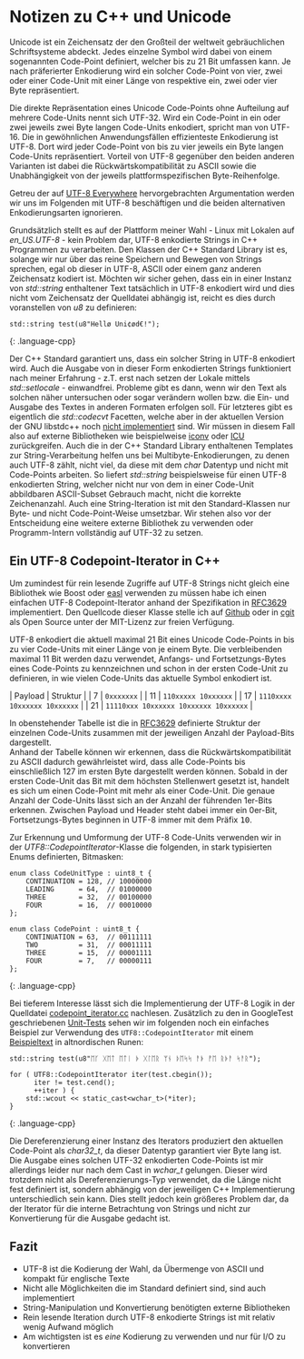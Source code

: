 # Notizen zu C++ und Unicode

Unicode ist ein Zeichensatz der den Großteil der weltweit gebräuchlichen Schriftsysteme abdeckt.
Jedes einzelne Symbol wird dabei von einem sogenannten Code-Point definiert, welcher bis zu 21 Bit umfassen kann.
Je nach präferierter Enkodierung wird ein solcher Code-Point von vier, zwei oder einer Code-Unit mit einer Länge von respektive ein, zwei oder vier Byte repräsentiert.

Die direkte Repräsentation eines Unicode Code-Points ohne Aufteilung auf mehrere Code-Units nennt sich UTF-32. Wird ein Code-Point in ein oder zwei jeweils zwei Byte langen Code-Units enkodiert, spricht man von UTF-16. Die in gewöhnlichen Anwendungsfällen effizienteste Enkodierung ist UTF-8. Dort wird jeder Code-Point von bis zu vier jeweils ein Byte langen Code-Units repräsentiert. Vorteil von UTF-8 gegenüber den beiden anderen Varianten ist dabei die Rückwärtskompatibilität zu ASCII sowie die Unabhängigkeit von der jeweils plattformspezifischen Byte-Reihenfolge. 

Getreu der auf [UTF-8 Everywhere](http://www.utf8everywhere.org/) hervorgebrachten Argumentation werden wir uns im Folgenden mit UTF-8 beschäftigen und die beiden alternativen Enkodierungsarten ignorieren.

Grundsätzlich stellt es auf der Plattform meiner Wahl - Linux mit Lokalen auf _en\_US.UTF-8_ - kein Problem dar, UTF-8 enkodierte Strings in C++ Programmen zu verarbeiten.
Den Klassen der C++ Standard Library ist es, solange wir nur über das reine Speichern und Bewegen von Strings sprechen, egal ob dieser in UTF-8, ASCII oder einem ganz anderen Zeichensatz kodiert ist. Möchten wir sicher gehen, dass ein in einer Instanz von _std::string_ enthaltener Text tatsächlich in UTF-8 enkodiert wird und dies nicht vom Zeichensatz der Quelldatei abhängig ist, reicht es dies durch voranstellen von _u8_ zu definieren:

~~~
std::string test(u8"Hellø Uni¢ød€!");
~~~
{: .language-cpp}

Der C++ Standard garantiert uns, dass ein solcher String in UTF-8 enkodiert wird. Auch die Ausgabe von in dieser Form enkodierten Strings funktioniert nach meiner Erfahrung - z.T. erst nach setzen der Lokale mittels _std::setlocale_ - einwandfrei. Probleme gibt es dann, wenn wir den Text als solchen näher untersuchen oder sogar verändern wollen bzw. die Ein- und Ausgabe des Textes in anderen Formaten erfolgen soll. Für letzteres gibt es eigentlich die _std::codecvt_ Facetten, welche aber in der aktuellen Version der GNU libstdc++ noch [nicht implementiert](http://gcc.gnu.org/onlinedocs/libstdc++/manual/status.html#status.iso.2011) sind. 
Wir müssen in diesem Fall also auf externe Bibliotheken wie beispielweise [iconv](https://www.gnu.org/software/libiconv/) oder [ICU](http://site.icu-project.org/) zurückgreifen. Auch die in der C++ Standard Library enthaltenen Templates zur String-Verarbeitung helfen uns bei Multibyte-Enkodierungen, zu denen auch UTF-8 zählt, nicht viel, da diese mit dem _char_ Datentyp und nicht mit Code-Points arbeiten. So liefert _std::string_ beispielsweise für einen UTF-8 enkodierten String, welcher nicht nur von dem in einer Code-Unit abbildbaren ASCII-Subset Gebrauch macht, nicht die korrekte Zeichenanzahl. Auch eine String-Iteration ist mit den Standard-Klassen nur Byte- und nicht Code-Point-Weise umsetzbar. Wir stehen also vor der Entscheidung eine weitere externe Bibliothek zu verwenden oder Programm-Intern vollständig auf UTF-32 zu setzen.

## Ein UTF-8 Codepoint-Iterator in C++

Um zumindest für rein lesende Zugriffe auf UTF-8 Strings nicht gleich eine Bibliothek wie Boost oder [easl](http://code.google.com/p/easl/) verwenden zu müssen habe ich einen einfachen UTF-8 Codepoint-Iterator anhand der Spezifikation in [RFC3629](http://tools.ietf.org/html/rfc3629) implementiert. Den Quellcode dieser Klasse stelle ich auf [Github](https://github.com/KnairdA/CodepointIterator) oder in [cgit](http://code.kummerlaender.eu/CodepointIterator/tree/) als Open Source unter der MIT-Lizenz zur freien Verfügung.

UTF-8 enkodiert die aktuell maximal 21 Bit eines Unicode Code-Points in bis zu vier Code-Units mit einer Länge von je einem Byte. Die verbleibenden 
maximal 11 Bit werden dazu verwendet, Anfangs- und Fortsetzungs-Bytes eines Code-Points zu kennzeichnen und schon in der ersten Code-Unit zu definieren, in wie vielen Code-Units das aktuelle Symbol enkodiert ist.

| Payload | Struktur                              |
| 7       | `0xxxxxxx`                            |
| 11      | `110xxxxx 10xxxxxx`                   |
| 17      | `1110xxxx 10xxxxxx 10xxxxxx`          |
| 21      | `11110xxx 10xxxxxx 10xxxxxx 10xxxxxx` |

In obenstehender Tabelle ist die in [RFC3629](http://tools.ietf.org/html/rfc3629) definierte Struktur der einzelnen Code-Units zusammen mit der jeweiligen Anzahl der Payload-Bits dargestellt.  
Anhand der Tabelle können wir erkennen, dass die Rückwärtskompatibilität zu ASCII dadurch gewährleistet wird, dass alle Code-Points bis 
einschließlich 127 im ersten Byte dargestellt werden können. Sobald in der ersten Code-Unit das Bit mit dem höchsten Stellenwert gesetzt ist, handelt es sich um einen Code-Point mit mehr als einer Code-Unit. Die genaue Anzahl der Code-Units lässt sich an der Anzahl der führenden 1er-Bits erkennen. Zwischen Payload und Header steht dabei immer ein 0er-Bit, Fortsetzungs-Bytes beginnen in UTF-8 immer mit dem Präfix <tt>10</tt>.

Zur Erkennung und Umformung der UTF-8 Code-Units verwenden wir in der _UTF8::CodepointIterator_-Klasse die folgenden, in stark typisierten Enums definierten, Bitmasken:

~~~
enum class CodeUnitType : uint8_t {
	CONTINUATION = 128, // 10000000
	LEADING      = 64,  // 01000000
	THREE        = 32,  // 00100000
	FOUR         = 16,  // 00010000
};

enum class CodePoint : uint8_t {
	CONTINUATION = 63,  // 00111111
	TWO          = 31,  // 00011111
	THREE        = 15,  // 00001111
	FOUR         = 7,   // 00000111
};
~~~
{: .language-cpp}

Bei tieferem Interesse lässt sich die Implementierung der UTF-8 Logik in der Quelldatei [codepoint_iterator.cc](https://github.com/KnairdA/CodepointIterator/blob/master/src/codepoint_iterator.cc) nachlesen.
Zusätzlich zu den in GoogleTest geschriebenen [Unit-Tests](https://github.com/KnairdA/CodepointIterator/blob/master/test.cc) sehen wir im folgenden noch ein einfaches Beispiel zur Verwendung des `UTF8::CodepointIterator` mit einem [Beispieltext](http://www.columbia.edu/~fdc/utf8/) in altnordischen Runen:

~~~
std::string test(u8"ᛖᚴ ᚷᛖᛏ ᛖᛏᛁ ᚧ ᚷᛚᛖᚱ ᛘᚾ ᚦᛖᛋᛋ ᚨᚧ ᚡᛖ ᚱᚧᚨ ᛋᚨᚱ");

for ( UTF8::CodepointIterator iter(test.cbegin());
	  iter != test.cend();
	  ++iter ) {
	std::wcout << static_cast<wchar_t>(*iter);
}
~~~
{: .language-cpp}

Die Dereferenzierung einer Instanz des Iterators produziert den aktuellen Code-Point als _char32\_t_, da dieser Datentyp garantiert vier Byte lang ist. Die Ausgabe eines solchen UTF-32 enkodierten Code-Points ist mir allerdings leider nur nach dem Cast in _wchar\_t_ gelungen. Dieser wird trotzdem nicht als Dereferenzierungs-Typ verwendet, da die Länge nicht fest definiert ist, sondern abhängig von der jeweiligen C++ Implementierung unterschiedlich sein kann. Dies stellt jedoch kein größeres Problem dar, da der Iterator für die interne Betrachtung von Strings und nicht zur Konvertierung für die Ausgabe gedacht ist.

## Fazit

* UTF-8 ist die Kodierung der Wahl, da Übermenge von ASCII und kompakt für englische Texte
* Nicht alle Möglichkeiten die im Standard definiert sind, sind auch implementiert
* String-Manipulation und Konvertierung benötigten externe Bibliotheken
* Rein lesende Iteration durch UTF-8 enkodierte Strings ist mit relativ wenig Aufwand möglich
* Am wichtigsten ist es *eine* Kodierung zu verwenden und nur für I/O zu konvertieren

